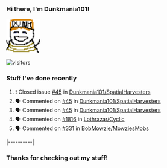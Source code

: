 ### Hi there, I'm Dunkmania101\!
![profile-pic](images/dunkie.png)

![visitors](https://visitor-badge-reloaded.herokuapp.com/badge?page_id=Dunkmania101.Dunkmania101&color=00cf00)

### Stuff I've done recently
<!--START_SECTION:activity-->
1. ❗️ Closed issue [#45](https://github.com/Dunkmania101/SpatialHarvesters/issues/45) in [Dunkmania101/SpatialHarvesters](https://github.com/Dunkmania101/SpatialHarvesters)
2. 🗣 Commented on [#45](https://github.com/Dunkmania101/SpatialHarvesters/issues/45) in [Dunkmania101/SpatialHarvesters](https://github.com/Dunkmania101/SpatialHarvesters)
3. 🗣 Commented on [#45](https://github.com/Dunkmania101/SpatialHarvesters/issues/45) in [Dunkmania101/SpatialHarvesters](https://github.com/Dunkmania101/SpatialHarvesters)
4. 🗣 Commented on [#1816](https://github.com/Lothrazar/Cyclic/issues/1816) in [Lothrazar/Cyclic](https://github.com/Lothrazar/Cyclic)
5. 🗣 Commented on [#331](https://github.com/BobMowzie/MowziesMobs/issues/331) in [BobMowzie/MowziesMobs](https://github.com/BobMowzie/MowziesMobs)
<!--END_SECTION:activity-->
|----------|
### Thanks for checking out my stuff\!
